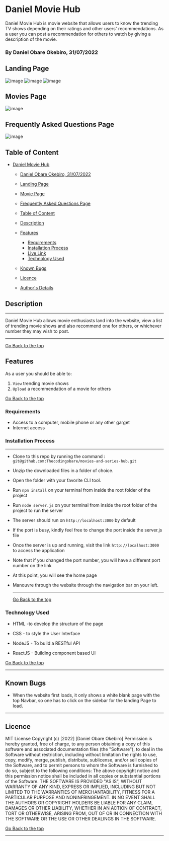 # Daniel Movie Hub

Daniel Movie Hub is movie website that allows users to know the trending TV shows depending on their ratings and other users' recommendations. As a user you can post a recommendation for others to watch by giving a description of the movie.

### By Daniel Obare Okebiro, 31/07/2022

## Landing Page

![image](./src/For-ReadMe/LandingPage1.jpg)
![image](./src/For-ReadMe/LandingPage2.png)
![image](./src/For-ReadMe/LandingPage4.png)

## Movies Page

![image](./src/For-ReadMe/MovieSection.png)

## Frequently Asked Questions Page

![image](./src/For-ReadMe/FreqASec.png)





## Table of Content

- [Daniel Movie Hub](#DanielMovieHub)
  - [Daniel Obare Okebiro, 31/07/2022](#by-daniel-obare-31072022)
  - [Landing Page](#landing-page)
  - [Movie Page](#movie-page)
  - [Frequently Asked Questions Page](#frequently-asked-questions-page)
 
  - [Table of Content](#table-of-content)
  - [Description](#description)
  - [Features](#features)
    - [Requirements](#requirements)
    - [Installation Process](#installation-process)
    - [Live Link](#live-link)
    - [Technology Used](#technology--used)
  - [Known Bugs](#known-bugs)
  - [Licence](#licence)
  - [Author's Details](#authors-details)

## Description

---

Daniel Movie Hub allows movie enthusiasts land into the website, view a list  of trending movie shows and also recommend one for others, or whichever number they may wish to post.

---

[Go Back to the top](#DanielMovieHub)

## Features

As a user you should be able to:

1. `View` trending movie shows
2. `Upload` a recommendation of a movie for others




[Go Back to the top](#DanielMovieHub)

### Requirements

- Access to a computer, mobile phone or any other garget
- Internet access

### Installation Process

---

- Clone to this repo by running the command : `git@github.com:Thecodingobare/movies-and-series-hub.git`
- Unzip the downloaded files in a folder of choice.
- Open the folder with your favorite CLI tool.
- Run `npm install` on your terminal from inside the root folder of the project
- Run `node server.js` on your terminal from inside the root folder of the project to run the server
- The server should run on `http://localhost:3000` by default
- If the port is busy, kindly feel free to change the port inside the server.js file
- Once the server is up and running, visit the link `http://localhost:3000` to access the application
- Note that if you changed the port number, you will have a different port number on the link
- At this point, you will see the home page
- Manouvre through the website through the navigation bar on your left.

  ***

  [Go Back to the top](#DanielMovieHub)


### Technology Used

- HTML -to develop the structure of the page

- CSS - to style the User Interface
- NodeJS - To build a RESTful API
- ReactJS - Building component based UI


[Go Back to the top](#DanielMovieHub)

---

## Known Bugs

- When the website first loads, it only shows a white blank page with the top Navbar, so one has to click on the sidebar for the landing Page to load.

---

## Licence

MIT License
Copyright (c) [2022] [Daniel Obare Okebiro]
Permission is hereby granted, free of charge, to any person obtaining a copy
of this software and associated documentation files (the "Software"), to deal
in the Software without restriction, including without limitation the rights
to use, copy, modify, merge, publish, distribute, sublicense, and/or sell
copies of the Software, and to permit persons to whom the Software is
furnished to do so, subject to the following conditions:
The above copyright notice and this permission notice shall be included in all
copies or substantial portions of the Software.
THE SOFTWARE IS PROVIDED "AS IS", WITHOUT WARRANTY OF ANY KIND, EXPRESS OR
IMPLIED, INCLUDING BUT NOT LIMITED TO THE WARRANTIES OF MERCHANTABILITY,
FITNESS FOR A PARTICULAR PURPOSE AND NONINFRINGEMENT. IN NO EVENT SHALL THE
AUTHORS OR COPYRIGHT HOLDERS BE LIABLE FOR ANY CLAIM, DAMAGES OR OTHER
LIABILITY, WHETHER IN AN ACTION OF CONTRACT, TORT OR OTHERWISE, ARISING FROM,
OUT OF OR IN CONNECTION WITH THE SOFTWARE OR THE USE OR OTHER DEALINGS IN THE
SOFTWARE.

[Go Back to the top](#DanielMovieHub)

---


